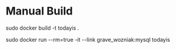 # Manual Build
sudo docker build -t todayis .

sudo docker run --rm=true -it --link grave_wozniak:mysql todayis

